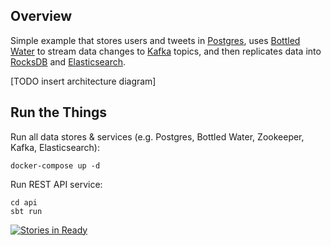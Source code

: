## Overview

Simple example that stores users and tweets in [Postgres](http://www.postgresql.org/), uses [Bottled Water](https://github.com/confluentinc/bottledwater-pg) to stream data changes to [Kafka](http://kafka.apache.org/) topics, and then replicates data into [RocksDB](http://rocksdb.org/) and [Elasticsearch](https://www.elastic.co/products/elasticsearch).

[TODO insert architecture diagram]

## Run the Things

Run all data stores & services (e.g. Postgres, Bottled Water, Zookeeper, Kafka, Elasticsearch):

```
docker-compose up -d
```

Run REST API service:

```
cd api
sbt run
```

[![Stories in Ready](https://badge.waffle.io/zcox/data-replication-example.png?label=ready&title=Ready)](https://waffle.io/zcox/data-replication-example)
